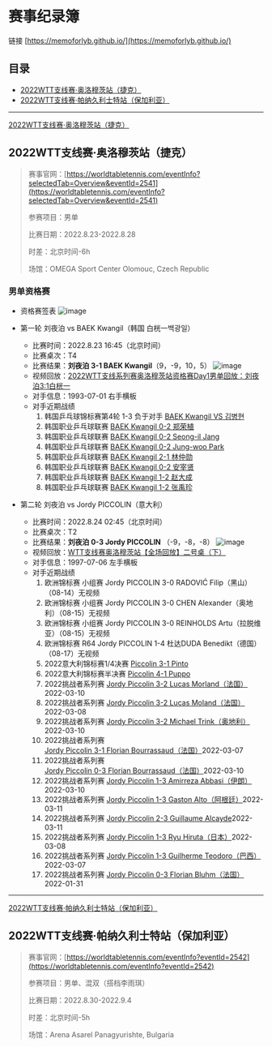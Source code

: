 # 赛事纪录簿
链接 [https://memoforlyb.github.io/](https://memoforlyb.github.io/)

## 目录

- [2022WTT支线赛·奥洛穆茨站（捷克）](#2022WTT支线赛·奥洛穆茨站（捷克）)
- [2022WTT支线赛·帕纳久利士特站（保加利亚）](#2022WTT支线赛·帕纳久利士特站（保加利亚）)
<!-- - [2022WTT常规赛·马斯喀特站（阿曼）](#2022WTT常规赛·马斯喀特站（阿曼）) -->

---

[2022WTT支线赛·奥洛穆茨站（捷克）](#2022WTT支线赛·奥洛穆茨站（捷克）)<span id="2022WTT支线赛·奥洛穆茨站（捷克）"></span>
## 2022WTT支线赛·奥洛穆茨站（捷克）
>赛事官网：[https://worldtabletennis.com/eventInfo?selectedTab=Overview&eventId=2541](https://worldtabletennis.com/eventInfo?selectedTab=Overview&eventId=2541)
>
>参赛项目：男单
>
>比赛日期：2022.8.23-2022.8.28
>
>时差：北京时间-6h
>
>场馆：OMEGA Sport Center Olomouc, Czech Republic

### 男单资格赛
+ 资格赛签表
![image](https://user-images.githubusercontent.com/111751177/186127204-2344b558-a805-4092-b015-eaea5789b413.png)


+ 第一轮 刘夜泊 vs BAEK Kwangil（韩国 白桄一백광일） 
  + 比赛时间：2022.8.23 16:45（北京时间）
  + 比赛桌次：T4
  + 比赛结果：**刘夜泊 3-1 BAEK Kwangil**（9，-9，10，5）
  ![image](https://user-images.githubusercontent.com/111751177/186125051-40e1ef4c-d838-47cb-ac19-ea08b478197a.png)
  + 视频回放：[2022WTT支线系列赛奥洛穆茨站资格赛Day1男单回放：刘夜泊3:1白桄一](https://m.miguvideo.com/mgs/msite/prd/detail.html?channelid=10010001004&cid=742693350&sharefrom=miguvideoapp&sysfrom=ios&appfrom=miguvideo&pwId=0acbca91e71346a89cc02dd57ff454de)
  + 对手信息：1993-07-01 右手横板
  + 对手近期战绩
    1. 韩国乒乓球锦标赛第4轮 1-3 负于对手 [BAEK Kwangil VS 김병현](https://www.youtube.com/watch?v=nqS8jcGNgZU)
    2. 韩国职业乒乓球联赛 [BAEK Kwangil 0-2 郑荣植](https://www.youtube.com/watch?v=KW-8n71meqw)
    3. 韩国职业乒乓球联赛 [BAEK Kwangil 0-2 Seong-il Jang](https://www.youtube.com/watch?v=PmaKfA-POGE)
    4. 韩国职业乒乓球联赛 [BAEK Kwangil 0-2 Jung-woo Park](https://www.youtube.com/watch?v=ApXjYr5XGJQ)
    5. 韩国职业乒乓球联赛 [BAEK Kwangil 2-1 林仲勋](https://www.youtube.com/watch?v=dZ0UNWy2qxY)
    6. 韩国职业乒乓球联赛 [BAEK Kwangil 0-2 安宰贤](https://www.youtube.com/watch?v=zG_7FQ6qnUQ)
    7. 韩国职业乒乓球联赛 [BAEK Kwangil 1-2 赵大成](https://www.youtube.com/watch?v=9jTJk__6nb8)
    8. 韩国职业乒乓球联赛 [BAEK Kwangil 1-2 张禹珍](https://www.youtube.com/watch?v=B3pjgXSrwdA)

+ 第二轮 刘夜泊 vs Jordy PICCOLIN（意大利）
  + 比赛时间：2022.8.24 02:45（北京时间）
  + 比赛桌次：T2
  + 比赛结果：**刘夜泊 0-3 Jordy PICCOLIN** （-9，-8，-8）
  ![image](https://user-images.githubusercontent.com/111751177/187055643-4af4f285-e087-4e33-b90f-377b0635b9ed.png)
  + 视频回放：[WTT支线赛奥洛穆茨站【全场回放】二号桌（下）](https://www.miguvideo.com/mgs/website/prd/sportLive.html?mgdbId=120000263206)
  + 对手信息：1997-07-06 左手横板
  + 对手近期战绩
    1. 欧洲锦标赛 小组赛 Jordy PICCOLIN 3-0 RADOVIĆ Filip（黑山）（08-14）无视频
    2. 欧洲锦标赛 小组赛 Jordy PICCOLIN 3-0 CHEN Alexander（奥地利）（08-15）无视频
    3. 欧洲锦标赛 小组赛 Jordy PICCOLIN 3-0 REINHOLDS Artu（拉脱维亚）（08-15）无视频
    4. 欧洲锦标赛 R64 Jordy PICCOLIN 1-4 杜达DUDA Benedikt（德国）（08-17）无视频
    5. 2022意大利锦标赛1/4决赛 [Piccolin 3-1 Pinto](https://www.youtube.com/watch?v=gVcqV7FoMZc)
    6. 2022意大利锦标赛半决赛 [Piccolin 4-1 Puppo](https://www.youtube.com/watch?v=bKL3EuDrmGI)
    7. 2022挑战者系列赛 [Jordy Piccolin 3-2 Lucas Morland（法国）](https://www.youtube.com/watch?v=kkxtyopwRWw)2022-03-10
    8. 2022挑战者系列赛 [Jordy Piccolin 3-2 Lucas Moland（法国）](https://www.youtube.com/watch?v=JogS7aHGIIo)2022-03-08
    9. 2022挑战者系列赛 [Jordy Piccolin 3-2 Michael Trink（奥地利）](https://www.youtube.com/watch?v=Y1o3DrRqG6A)2022-03-10
    10. 2022挑战者系列赛 [Jordy Piccolin 3-1 Florian Bourrassaud（法国）](https://www.youtube.com/watch?v=vVmOJU_dSyY)2022-03-07
    11. 2022挑战者系列赛 [Jordy Piccolin 0-3 Florian Bourrassaud（法国）](https://www.youtube.com/watch?v=_tA3tKRsnjY)2022-03-10
    12. 2022挑战者系列赛 [Jordy Piccolin 1-3 Amirreza Abbasi（伊朗）](https://www.youtube.com/watch?v=Fv8cTu_72Dg)2022-03-10
    13. 2022挑战者系列赛 [Jordy Piccolin 1-3 Gaston Alto（阿根廷）](https://www.youtube.com/watch?v=PPtQWlBzCrI)2022-03-11
    14. 2022挑战者系列赛 [Jordy Piccolin 2-3 Guillaume Alcayde](https://www.youtube.com/watch?v=3KG4ckm8PuE)2022-03-11
    15. 2022挑战者系列赛 [Jordy Piccolin 1-3 Ryu Hiruta（日本）](https://www.youtube.com/watch?v=XxtUeTQ-LXA)2022-03-08
    16. 2022挑战者系列赛 [Jordy Piccolin 1-3 Guilherme Teodoro（巴西）](https://www.youtube.com/watch?v=Fv8cTu_72Dg)2022-03-07
    17. 2022挑战者系列赛 [Jordy Piccolin 0-3 Florian Bluhm（法国）](https://www.youtube.com/watch?v=vVmOJU_dSyY)2022-01-31

---
[2022WTT支线赛·帕纳久利士特站（保加利亚）](#2022WTT支线赛·帕纳久利士特站（保加利亚）)<span id="2022WTT支线赛·帕纳久利士特站（保加利亚）"></span>
## 2022WTT支线赛·帕纳久利士特站（保加利亚）
>赛事官网：[https://worldtabletennis.com/eventInfo?eventId=2542](https://worldtabletennis.com/eventInfo?eventId=2542)
>
>参赛项目：男单、混双（搭档李雨琪）
>
>比赛日期：2022.8.30-2022.9.4
>
>时差：北京时间-5h
>
>场馆：Arena Asarel Panagyurishte, Bulgaria

<!-- ### 男单资格赛 -->
<!-- + 资格赛签表 -->
<!-- ![image](https://user-images.githubusercontent.com/111751177/186127204-2344b558-a805-4092-b015-eaea5789b413.png) -->

<!-- + 第一轮 刘夜泊 vs （）  -->
<!--   + 比赛时间：（北京时间） -->
<!--   + 比赛桌次：T -->
<!--   + 比赛结果：**刘夜泊 **（） -->
<!--   ![image](https://user-images.githubusercontent.com/111751177/186125051-40e1ef4c-d838-47cb-ac19-ea08b478197a.png) -->
<!--   + 视频回放：[2022WTT支线系列赛奥洛穆茨站资格赛Day1男单回放：刘夜泊3:1白桄一](https://m.miguvideo.com/mgs/msite/prd/detail.html?channelid=10010001004&cid=742693350&sharefrom=miguvideoapp&sysfrom=ios&appfrom=miguvideo&pwId=0acbca91e71346a89cc02dd57ff454de) -->
<!--   + 直播平台：[咪咕视频](https://www.miguvideo.com/mgs/website/prd/sportMatchDetail.html) -->
<!--   + 对手信息： -->
<!--   + 对手近期战绩 -->

<!-- ### 混双资格赛 -->
<!-- + 资格赛签表 -->
<!-- ![image](https://user-images.githubusercontent.com/111751177/186127204-2344b558-a805-4092-b015-eaea5789b413.png) -->

<!-- + 第一轮 刘夜泊/李雨琪 vs （）  -->
<!--   + 比赛时间：（北京时间） -->
<!--   + 比赛桌次：T -->
<!--   + 比赛结果：**刘夜泊/李雨琪 **（） -->
<!--   ![image](https://user-images.githubusercontent.com/111751177/186125051-40e1ef4c-d838-47cb-ac19-ea08b478197a.png) -->
<!--   + 视频回放：[2022WTT支线系列赛奥洛穆茨站资格赛Day1男单回放：刘夜泊3:1白桄一](https://m.miguvideo.com/mgs/msite/prd/detail.html?channelid=10010001004&cid=742693350&sharefrom=miguvideoapp&sysfrom=ios&appfrom=miguvideo&pwId=0acbca91e71346a89cc02dd57ff454de) -->
<!--   + 直播平台：[咪咕视频](https://www.miguvideo.com/mgs/website/prd/sportMatchDetail.html) -->
<!--   + 对手信息： -->
<!--   + 对手近期战绩 -->

<!-- --- -->
<!-- [2022WTT常规赛·马斯喀特站（阿曼）](#2022WTT常规赛·马斯喀特站（阿曼）)<span id="2022WTT常规赛·马斯喀特站（阿曼）"></span> -->
<!-- ## 2022WTT常规赛·马斯喀特站（阿曼） -->
